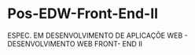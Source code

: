 # Pos-EDW-Front-End-II
ESPEC. EM DESENVOLVIMENTO DE APLICAÇÕE WEB - DESENVOLVIMENTO WEB FRONT- END II
